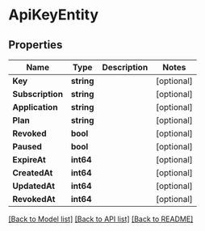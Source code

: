 # ApiKeyEntity

## Properties

Name | Type | Description | Notes
------------ | ------------- | ------------- | -------------
**Key** | **string** |  | [optional] 
**Subscription** | **string** |  | [optional] 
**Application** | **string** |  | [optional] 
**Plan** | **string** |  | [optional] 
**Revoked** | **bool** |  | [optional] 
**Paused** | **bool** |  | [optional] 
**ExpireAt** | **int64** |  | [optional] 
**CreatedAt** | **int64** |  | [optional] 
**UpdatedAt** | **int64** |  | [optional] 
**RevokedAt** | **int64** |  | [optional] 

[[Back to Model list]](../README.md#documentation-for-models) [[Back to API list]](../README.md#documentation-for-api-endpoints) [[Back to README]](../README.md)



